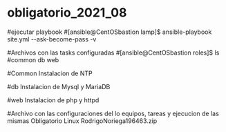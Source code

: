 # obligatorio_2021_08

#ejecutar playbook
#[ansible@CentOSbastion lamp]$  ansible-playbook  site.yml --ask-become-pass -v

#Archivos con las tasks configuradas
#[ansible@CentOSbastion roles]$ ls
#common  db  web

#Common
Instalacion de NTP

#db
Instalacion de Mysql y MariaDB

#web
Instalacion de php y httpd

#Archivo con las configuraciones del lo equipos, tareas y ejecucion de las mismas
Obligatorio Linux RodrigoNoriega196463.zip

